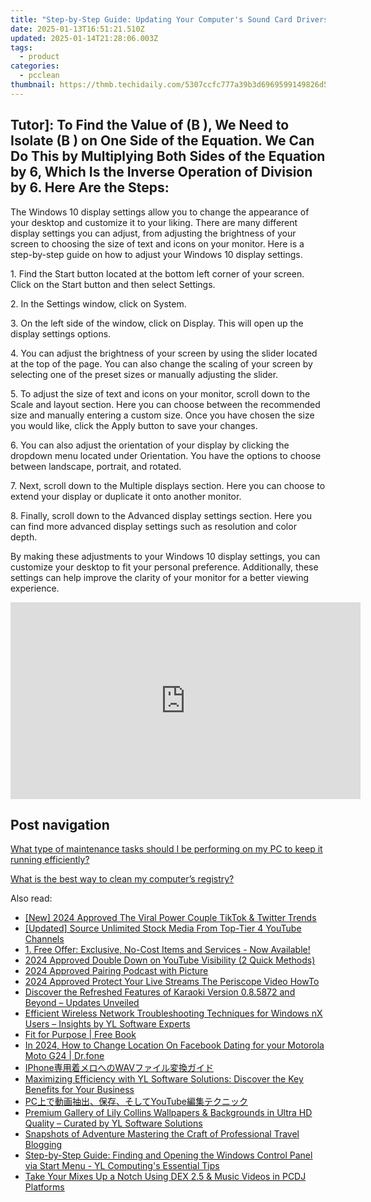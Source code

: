 ```yaml
---
title: "Step-by-Step Guide: Updating Your Computer's Sound Card Drivers - YL Software Solutions"
date: 2025-01-13T16:51:21.510Z
updated: 2025-01-14T21:28:06.003Z
tags:
  - product
categories:
  - pcclean
thumbnail: https://thmb.techidaily.com/5307ccfc777a39b3d6969599149826d5178dfcbddb72a6dfb46b368d884a1028.jpg
---
```


## Tutor]: To Find the Value of \(B \), We Need to Isolate \(B \) on One Side of the Equation. We Can Do This by Multiplying Both Sides of the Equation by 6, Which Is the Inverse Operation of Division by 6. Here Are the Steps:

The Windows 10 display settings allow you to change the appearance of your desktop and customize it to your liking. There are many different display settings you can adjust, from adjusting the brightness of your screen to choosing the size of text and icons on your monitor. Here is a step-by-step guide on how to adjust your Windows 10 display settings. 

1\. Find the Start button located at the bottom left corner of your screen. Click on the Start button and then select Settings.

2\. In the Settings window, click on System.

3\. On the left side of the window, click on Display. This will open up the display settings options. 

4\. You can adjust the brightness of your screen by using the slider located at the top of the page. You can also change the scaling of your screen by selecting one of the preset sizes or manually adjusting the slider.

5\. To adjust the size of text and icons on your monitor, scroll down to the Scale and layout section. Here you can choose between the recommended size and manually entering a custom size. Once you have chosen the size you would like, click the Apply button to save your changes.

6\. You can also adjust the orientation of your display by clicking the dropdown menu located under Orientation. You have the options to choose between landscape, portrait, and rotated.

7\. Next, scroll down to the Multiple displays section. Here you can choose to extend your display or duplicate it onto another monitor.

8\. Finally, scroll down to the Advanced display settings section. Here you can find more advanced display settings such as resolution and color depth. 

By making these adjustments to your Windows 10 display settings, you can customize your desktop to fit your personal preference. Additionally, these settings can help improve the clarity of your monitor for a better viewing experience.

<!-- affiliate ads begin -->
<iframe width="560" height="315" src="https://www.youtube.com/embed/fm0XhU5H8R4?si=cFPk6XK3X3CQSI7Y" title="YouTube video player" frameborder="0" allow="accelerometer; autoplay; clipboard-write; encrypted-media; gyroscope; picture-in-picture; web-share" referrerpolicy="strict-origin-when-cross-origin" allowfullscreen></iframe>
<!-- affiliate ads end -->

## Post navigation

[What type of maintenance tasks should I be performing on my PC to keep it running efficiently?](https://tools.techidaily.com/pcclean/products/)

[What is the best way to clean my computer’s registry?](https://tools.techidaily.com/pcclean/products/)

<ins class="adsbygoogle"
     style="display:block"
     data-ad-format="autorelaxed"
     data-ad-client="ca-pub-7571918770474297"
     data-ad-slot="1223367746"></ins>

<ins class="adsbygoogle"
     style="display:block"
     data-ad-client="ca-pub-7571918770474297"
     data-ad-slot="8358498916"
     data-ad-format="auto"
     data-full-width-responsive="true"></ins>

<span class="atpl-alsoreadstyle">Also read:</span>
<div><ul>
<li><a href="https://twitter-videos.techidaily.com/new-2024-approved-the-viral-power-couple-tiktok-and-twitter-trends/"><u>[New] 2024 Approved The Viral Power Couple TikTok & Twitter Trends</u></a></li>
<li><a href="https://youtube-blog.techidaily.com/ed-source-unlimited-stock-media-from-top-tier-4-youtube-channels/"><u>[Updated] Source Unlimited Stock Media From Top-Tier 4 YouTube Channels</u></a></li>
<li><a href="https://win-exceptional.techidaily.com/1-free-offer-exclusive-no-cost-items-and-services-now-available/"><u>1. Free Offer: Exclusive, No-Cost Items and Services - Now Available!</u></a></li>
<li><a href="https://youtube-webster.techidaily.com/approved-double-down-on-youtube-visibility-2-quick-methods/"><u>2024 Approved Double Down on YouTube Visibility (2 Quick Methods)</u></a></li>
<li><a href="https://fox-info.techidaily.com/2024-approved-pairing-podcast-with-picture/"><u>2024 Approved Pairing Podcast with Picture</u></a></li>
<li><a href="https://article-helps.techidaily.com/2024-approved-protect-your-live-streams-the-periscope-video-howto/"><u>2024 Approved Protect Your Live Streams The Periscope Video HowTo</u></a></li>
<li><a href="https://win-hot.techidaily.com/discover-the-refreshed-features-of-karaoki-version-085872-and-beyond-updates-unveiled/"><u>Discover the Refreshed Features of Karaoki Version 0.8.5872 and Beyond – Updates Unveiled</u></a></li>
<li><a href="https://win-hot.techidaily.com/efficient-wireless-network-troubleshooting-techniques-for-windows-nx-users-insights-by-yl-software-experts/"><u>Efficient Wireless Network Troubleshooting Techniques for Windows nX Users – Insights by YL Software Experts</u></a></li>
<li><a href="https://novels-ebooks.techidaily.com/210173565-9780310124757-fit-for-purpose/"><u>Fit for Purpose | Free Book</u></a></li>
<li><a href="https://location-social.techidaily.com/in-2024-how-to-change-location-on-facebook-dating-for-your-motorola-moto-g24-drfone-by-drfone-virtual-android/"><u>In 2024, How to Change Location On Facebook Dating for your Motorola Moto G24 | Dr.fone</u></a></li>
<li><a href="https://win-hot.techidaily.com/1726029574815-iphonewav/"><u>IPhone専用着メロへのWAVファイル変換ガイド</u></a></li>
<li><a href="https://win-hot.techidaily.com/maximizing-efficiency-with-yl-software-solutions-discover-the-key-benefits-for-your-business/"><u>Maximizing Efficiency with YL Software Solutions: Discover the Key Benefits for Your Business</u></a></li>
<li><a href="https://win-hot.techidaily.com/1726027394996-pcyoutube/"><u>PC上で動画抽出、保存、そしてYouTube編集テクニック</u></a></li>
<li><a href="https://win-hot.techidaily.com/premium-gallery-of-lily-collins-wallpapers-and-backgrounds-in-ultra-hd-quality-curated-by-yl-software-solutions/"><u>Premium Gallery of Lily Collins Wallpapers & Backgrounds in Ultra HD Quality – Curated by YL Software Solutions</u></a></li>
<li><a href="https://youtube-videos.techidaily.com/snapshots-of-adventure-mastering-the-craft-of-professional-travel-blogging/"><u>Snapshots of Adventure Mastering the Craft of Professional Travel Blogging</u></a></li>
<li><a href="https://win-hot.techidaily.com/step-by-step-guide-finding-and-opening-the-windows-control-panel-via-start-menu-yl-computings-essential-tips/"><u>Step-by-Step Guide: Finding and Opening the Windows Control Panel via Start Menu - YL Computing's Essential Tips</u></a></li>
<li><a href="https://win-hot.techidaily.com/take-your-mixes-up-a-notch-using-dex-25-and-music-videos-in-pcdj-platforms/"><u>Take Your Mixes Up a Notch Using DEX 2.5 & Music Videos in PCDJ Platforms</u></a></li>
</ul></div>

